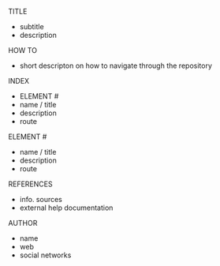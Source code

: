 TITLE

- subtitle
- description

HOW TO

- short descripton on how to navigate through the repository

INDEX

- ELEMENT #
- name / title
- description
- route

ELEMENT #

- name / title
- description
- route

REFERENCES

- info. sources
- external help documentation

AUTHOR

- name
- web
- social networks
